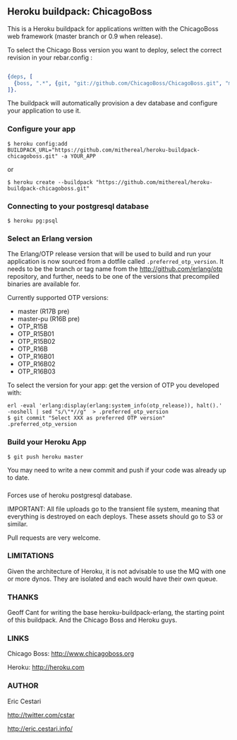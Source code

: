## Heroku buildpack: ChicagoBoss

This is a Heroku buildpack for applications written with the ChicagoBoss web framework (master branch or 0.9 when release).

To select the Chicago Boss version you want to deploy, select the correct revision in your rebar.config :

```erlang

{deps, [
  {boss, ".*", {git, "git://github.com/ChicagoBoss/ChicagoBoss.git", "master"}}
]}.

```

The buildpack will automatically provision a dev database and configure your application to use it.


### Configure your app

    $ heroku config:add BUILDPACK_URL="https://github.com/mithereal/heroku-buildpack-chicagoboss.git" -a YOUR_APP

or
    
    $ heroku create --buildpack "https://github.com/mithereal/heroku-buildpack-chicagoboss.git"

### Connecting to your postgresql database

    $ heroku pg:psql

### Select an Erlang version

The Erlang/OTP release version that will be used to build and run your application is now sourced from a dotfile called `.preferred_otp_version`. It needs to be the branch or tag name from the http://github.com/erlang/otp repository, and further, needs to be one of the versions that precompiled binaries are available for.

Currently supported OTP versions:

* master (R17B pre)
* master-pu (R16B pre)
* OTP_R15B
* OTP_R15B01
* OTP_R15B02
* OTP_R16B
* OTP_R16B01
* OTP_R16B02
* OTP_R16B03

To select the version for your app:
get the version of OTP you developed with:

    erl -eval 'erlang:display(erlang:system_info(otp_release)), halt().'  -noshell | sed "s/\"*//g"  > .preferred_otp_version
    $ git commit "Select XXX as preferred OTP version" .preferred_otp_version

### Build your Heroku App

    $ git push heroku master

You may need to write a new commit and push if your code was already up to date.

### 

Forces use of heroku postgresql database.

IMPORTANT: All file uploads go to the transient file system, meaning that everything is destroyed on each deploys. These assets should go to S3 or similar.

Pull requests are very welcome.

### LIMITATIONS

Given the architecture of Heroku, it is not advisable to use the MQ with one or more dynos. They are isolated and each would have their own queue.

### THANKS

Geoff Cant for writing the base heroku-buildpack-erlang, the starting point of this buildpack. And the Chicago Boss and Heroku guys.

### LINKS

Chicago Boss: http://www.chicagoboss.org

Heroku: http://heroku.com

### AUTHOR

Eric Cestari

http://twitter.com/cstar

http://eric.cestari.info/
